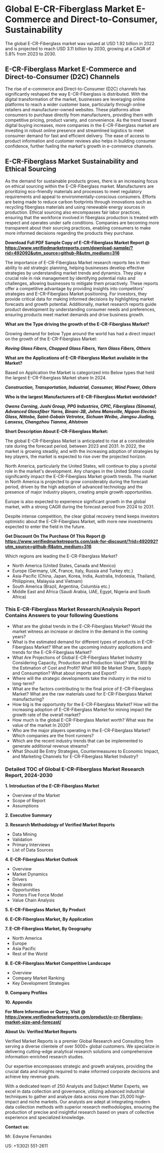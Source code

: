 <h1>Global E-CR-Fiberglass Market E-Commerce and Direct-to-Consumer, Sustainability</h1><p class=""><p>The global E-CR-Fiberglass market was valued at USD 1.92 billion in 2022 and is projected to reach USD 3.11 billion by 2030, growing at a CAGR of 5.8% from 2023 to 2030.</p><h2>E-CR-Fiberglass Market E-Commerce and Direct-to-Consumer (D2C) Channels</h2><p>The rise of e-commerce and Direct-to-Consumer (D2C) channels has significantly reshaped the way E-CR-Fiberglass is distributed. With the digital transformation of the market, businesses are leveraging online platforms to reach a wider customer base, particularly through online retailers and manufacturer-owned websites. These platforms allow consumers to purchase directly from manufacturers, providing them with competitive pricing, product variety, and convenience. As the trend toward digital buying increases, more companies in the E-CR-Fiberglass market are investing in robust online presence and streamlined logistics to meet consumer demand for fast and efficient delivery. The ease of access to product information and customer reviews also helps in building consumer confidence, further fueling the market's growth in e-commerce channels.<h2>E-CR-Fiberglass Market Sustainability and Ethical Sourcing</h2><p>As the demand for sustainable products grows, there is an increasing focus on ethical sourcing within the E-CR-Fiberglass market. Manufacturers are prioritizing eco-friendly materials and processes to meet regulatory requirements and appeal to environmentally-conscious consumers. Efforts are being made to reduce carbon footprints through innovations such as recycling fiberglass materials and using renewable energy sources in production. Ethical sourcing also encompasses fair labor practices, ensuring that the workforce involved in fiberglass production is treated with respect and operates under safe conditions. Companies are becoming more transparent about their sourcing practices, enabling consumers to make more informed decisions regarding the products they purchase.</p></p><p class=""><strong>Download Full PDF Sample Copy of E-CR-Fiberglass Market Report @ <a href="https://www.verifiedmarketreports.com/download-sample/?rid=492092&utm_source=github-R&utm_medium=316" target="_blank">https://www.verifiedmarketreports.com/download-sample/?rid=492092&utm_source=github-R&utm_medium=316</a></strong></p><p>The importance of&nbsp;E-CR-Fiberglass Market research reports lies in their ability to aid strategic planning, helping businesses develop effective strategies by understanding market trends and dynamics. They play a crucial role in risk management by identifying potential risks and challenges, allowing businesses to mitigate them proactively. These reports offer a competitive advantage by providing insights into competitors' strategies and E-CR-Fiberglass Market positioning. For investors, they provide critical data for making informed decisions by highlighting market forecasts and growth potential. Additionally, market research reports guide product development by understanding consumer needs and preferences, ensuring products meet market demands and drive business growth.</p><p><strong>What are the&nbsp;Type driving the growth of the E-CR-Fiberglass Market?</strong></p><p id="" class="">Growing demand for below Type around the world has had a direct impact on the growth of the E-CR-Fiberglass Market:</p><p class=""><em><strong>Roving Glass Fibers, Chopped Glass Fibers, Yarn Glass Fibers, Others</strong></em></p><p class=""><strong>What are the&nbsp;Applications&nbsp;of E-CR-Fiberglass Market available in the Market?</strong></p><p id="" class="">Based on Application the Market is categorized into Below types that held the largest E-CR-Fiberglass Market share In 2024.</p><p class=""><em><strong>Construction, Transportation, Industrial, Consumer, Wind Power, Others</strong></em></p><p class=""><strong>Who is the largest Manufacturers of E-CR-Fiberglass Market worldwide?</strong></p><p><em><strong>Owens Corning, Jushi Group, PPG Industries, CPIC, Fiberglass (Sinoma), Advanced Glassfiber Yarns, Binani-3B, Johns Mansville, Nippon Electric Glass, Nittobo, Saint-Gobain Vetrotex, Sichuan Weibo, Jiangsu Jiuding, Lanxess, Changzhou Tianma, Ahlstrom</strong></em></p><p id="" class=""><strong>Short Description About E-CR-Fiberglass Market:</strong></p><p>The global E-CR-Fiberglass Market is anticipated to rise at a considerable rate during the forecast period, between 2023 and 2031. In 2022, the market is growing steadily, and with the increasing adoption of strategies by key players, the market is expected to rise over the projected horizon.</p><p>North America, particularly the United States, will continue to play a pivotal role in the market's development. Any changes in the United States could significantly impact the E-CR-Fiberglass Market growth trends. The market in North America is projected to grow considerably during the forecast period, driven by the high adoption of advanced technology and the presence of major industry players, creating ample growth opportunities.</p><p>Europe is also expected to experience significant growth in the global market, with a strong CAGR during the forecast period from 2024 to 2031.</p><p>Despite intense competition, the clear global recovery trend keeps investors optimistic about the E-CR-Fiberglass Market, with more new investments expected to enter the field in the future.</p><p id="" class=""><strong>Get Discount On The Purchase Of This Report @ <a href="https://www.verifiedmarketreports.com/ask-for-discount/?rid=492092?utm_source=github-R&utm_medium=316" target="_blank">https://www.verifiedmarketreports.com/ask-for-discount/?rid=492092?utm_source=github-R&utm_medium=316</a></strong></p><p class="">Which regions are leading the E-CR-Fiberglass Market?</p><ul><li>North America (United States, Canada and Mexico)</li><li>Europe (Germany, UK, France, Italy, Russia and Turkey etc.)</li><li>Asia-Pacific (China, Japan, Korea, India, Australia, Indonesia, Thailand, Philippines, Malaysia and Vietnam)</li><li>South America (Brazil, Argentina, Columbia etc.)</li><li>Middle East and Africa (Saudi Arabia, UAE, Egypt, Nigeria and South Africa)</li></ul><h3 id="" class="">This E-CR-Fiberglass Market Research/Analysis Report Contains Answers to your following Questions</h3><ul><li>What are the global trends in the E-CR-Fiberglass Market? Would the market witness an increase or decline in the demand in the coming years?</li><li>What is the estimated demand for different types of products in E-CR-Fiberglass Market? What are the upcoming industry applications and trends for the E-CR-Fiberglass Market?</li><li>What Are Projections of Global E-CR-Fiberglass Market Industry Considering Capacity, Production and Production Value? What Will Be the Estimation of Cost and Profit? What Will Be Market Share, Supply and Consumption? What about imports and Export?</li><li>Where will the strategic developments take the industry in the mid to long-term?</li><li>What are the factors contributing to the final price of E-CR-Fiberglass Market? What are the raw materials used for E-CR-Fiberglass Market manufacturing?</li><li>How big is the opportunity for the E-CR-Fiberglass Market? How will the increasing adoption of E-CR-Fiberglass Market for mining impact the growth rate of the overall market?</li><li>How much is the global E-CR-Fiberglass Market worth? What was the value of the market In 2020?</li><li>Who are the major players operating in the E-CR-Fiberglass Market? Which companies are the front runners?</li><li>Which are the recent industry trends that can be implemented to generate additional revenue streams?</li><li>What Should Be Entry Strategies, Countermeasures to Economic Impact, and Marketing Channels for E-CR-Fiberglass Market Industry?</li></ul><h3 id="" class="">Detailed TOC of Global E-CR-Fiberglass Market Research Report, 2024-2030</h3><p id="" class=""><strong>1. Introduction of the E-CR-Fiberglass Market</strong></p><ul><li>Overview of the Market</li><li>Scope of Report</li><li>Assumptions</li></ul><p id="" class=""><strong>2. Executive Summary</strong></p><p id="" class=""><strong>3. Research Methodology of Verified Market Reports</strong></p><ul><li>Data Mining</li><li>Validation</li><li>Primary Interviews</li><li>List of Data Sources</li></ul><p id="" class=""><strong>4. E-CR-Fiberglass Market Outlook</strong></p><ul><li>Overview</li><li>Market Dynamics</li><li>Drivers</li><li>Restraints</li><li>Opportunities</li><li>Porters Five Force Model</li><li>Value Chain Analysis</li></ul><p id="" class=""><strong>5. E-CR-Fiberglass Market, By Product</strong></p><p id="" class=""><strong>6. E-CR-Fiberglass Market, By Application</strong></p><p id="" class=""><strong>7. E-CR-Fiberglass Market, By Geography</strong></p><ul><li>North America</li><li>Europe</li><li>Asia Pacific</li><li>Rest of the World</li></ul><p id="" class=""><strong>8. E-CR-Fiberglass Market Competitive Landscape</strong></p><ul><li>Overview</li><li>Company Market Ranking</li><li>Key Development Strategies</li></ul><p id="" class=""><strong>9. Company Profiles</strong></p><p id="" class=""><strong>10. Appendix</strong></p><p id="" class=""><strong>For More Information or Query, Visit @ <a href="https://www.verifiedmarketreports.com/product/e-cr-fiberglass-market-size-and-forecast/" target="_blank">https://www.verifiedmarketreports.com/product/e-cr-fiberglass-market-size-and-forecast/</a></strong></p><p id="" class=""><strong>About Us: Verified Market Reports</strong></p><p id="" class="">Verified Market Reports is a premier Global Research and Consulting firm serving a diverse clientele of over 5000+ global customers. We specialize in delivering cutting-edge analytical research solutions and comprehensive information-enriched research studies.</p><p id="" class="">Our expertise encompasses strategic and growth analyses, providing the crucial data and insights required to make informed corporate decisions and achieve key revenue goals.</p><p id="" class="">With a dedicated team of 250 Analysts and Subject Matter Experts, we excel in data collection and governance, utilizing advanced industrial techniques to gather and analyze data across more than 25,000 high-impact and niche markets. Our analysts are adept at integrating modern data collection methods with superior research methodologies, ensuring the production of precise and insightful research based on years of collective experience and specialized knowledge.</p><p id="" class=""><strong>Contact us:</strong></p><p id="" class="">Mr. Edwyne Fernandes</p><p id="" class="">US: +1(302) 551-2611</p>